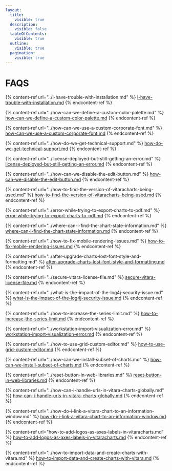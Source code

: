 ```yaml
---
layout:
  title:
    visible: true
  description:
    visible: false
  tableOfContents:
    visible: true
  outline:
    visible: true
  pagination:
    visible: true
---
```


# FAQS

{% content-ref url="../i-have-trouble-with-installation.md" %}
[i-have-trouble-with-installation.md](../i-have-trouble-with-installation.md)
{% endcontent-ref %}

{% content-ref url="../how-can-we-define-a-custom-color-palette.md" %}
[how-can-we-define-a-custom-color-palette.md](../how-can-we-define-a-custom-color-palette.md)
{% endcontent-ref %}

{% content-ref url="../how-can-we-use-a-custom-corporate-font.md" %}
[how-can-we-use-a-custom-corporate-font.md](../how-can-we-use-a-custom-corporate-font.md)
{% endcontent-ref %}

{% content-ref url="../how-do-we-get-technical-support.md" %}
[how-do-we-get-technical-support.md](../how-do-we-get-technical-support.md)
{% endcontent-ref %}

{% content-ref url="../license-deployed-but-still-getting-an-error.md" %}
[license-deployed-but-still-getting-an-error.md](../license-deployed-but-still-getting-an-error.md)
{% endcontent-ref %}

{% content-ref url="../how-can-we-disable-the-edit-button.md" %}
[how-can-we-disable-the-edit-button.md](../how-can-we-disable-the-edit-button.md)
{% endcontent-ref %}

{% content-ref url="../how-to-find-the-version-of-vitaracharts-being-used.md" %}
[how-to-find-the-version-of-vitaracharts-being-used.md](../how-to-find-the-version-of-vitaracharts-being-used.md)
{% endcontent-ref %}

{% content-ref url="../error-while-trying-to-export-charts-to-pdf.md" %}
[error-while-trying-to-export-charts-to-pdf.md](../error-while-trying-to-export-charts-to-pdf.md)
{% endcontent-ref %}

{% content-ref url="../where-can-i-find-the-chart-state-information.md" %}
[where-can-i-find-the-chart-state-information.md](../where-can-i-find-the-chart-state-information.md)
{% endcontent-ref %}

{% content-ref url="../how-to-fix-mobile-rendering-issues.md" %}
[how-to-fix-mobile-rendering-issues.md](../how-to-fix-mobile-rendering-issues.md)
{% endcontent-ref %}

{% content-ref url="../after-upgrade-charts-lost-font-style-and-formatting.md" %}
[after-upgrade-charts-lost-font-style-and-formatting.md](../after-upgrade-charts-lost-font-style-and-formatting.md)
{% endcontent-ref %}

{% content-ref url="../secure-vitara-license-file.md" %}
[secure-vitara-license-file.md](../secure-vitara-license-file.md)
{% endcontent-ref %}

{% content-ref url="../what-is-the-impact-of-the-log4j-security-issue.md" %}
[what-is-the-impact-of-the-log4j-security-issue.md](../what-is-the-impact-of-the-log4j-security-issue.md)
{% endcontent-ref %}

{% content-ref url="../how-to-increase-the-series-limit.md" %}
[how-to-increase-the-series-limit.md](../how-to-increase-the-series-limit.md)
{% endcontent-ref %}

{% content-ref url="../workstation-import-visualization-error.md" %}
[workstation-import-visualization-error.md](../workstation-import-visualization-error.md)
{% endcontent-ref %}

{% content-ref url="../how-to-use-grid-custom-editor.md" %}
[how-to-use-grid-custom-editor.md](../how-to-use-grid-custom-editor.md)
{% endcontent-ref %}

{% content-ref url="../how-can-we-install-subset-of-charts.md" %}
[how-can-we-install-subset-of-charts.md](../how-can-we-install-subset-of-charts.md)
{% endcontent-ref %}

{% content-ref url="../reset-button-in-web-libraries.md" %}
[reset-button-in-web-libraries.md](../reset-button-in-web-libraries.md)
{% endcontent-ref %}

{% content-ref url="../how-can-i-handle-urls-in-vitara-charts-globally.md" %}
[how-can-i-handle-urls-in-vitara-charts-globally.md](../how-can-i-handle-urls-in-vitara-charts-globally.md)
{% endcontent-ref %}

{% content-ref url="../how-do-i-link-a-vitara-chart-to-an-information-window.md" %}
[how-do-i-link-a-vitara-chart-to-an-information-window.md](../how-do-i-link-a-vitara-chart-to-an-information-window.md)
{% endcontent-ref %}

{% content-ref url="how-to-add-logos-as-axes-labels-in-vitaracharts.md" %}
[how-to-add-logos-as-axes-labels-in-vitaracharts.md](how-to-add-logos-as-axes-labels-in-vitaracharts.md)
{% endcontent-ref %}



{% content-ref url="../how-to-import-data-and-create-charts-with-vitara.md" %}
[how-to-import-data-and-create-charts-with-vitara.md](../how-to-import-data-and-create-charts-with-vitara.md)
{% endcontent-ref %}
